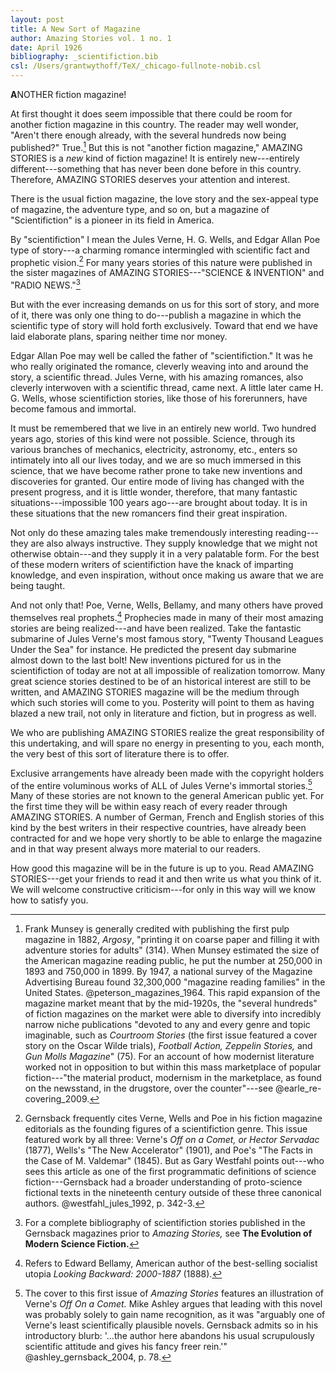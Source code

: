 ```yaml
---
layout: post
title: A New Sort of Magazine
author: Amazing Stories vol. 1 no. 1
date: April 1926
bibliography: _scientifiction.bib
csl: /Users/grantwythoff/TeX/_chicago-fullnote-nobib.csl
---
```


**A**NOTHER fiction magazine!

At first thought it does seem impossible that there could be room for another fiction magazine in this country.  The reader may well wonder, "Aren't there enough already, with the several hundreds now being published?"  True.[^oan]  But this is not "another fiction magazine," AMAZING STORIES is a *new* kind of fiction magazine!  It is entirely new---entirely different---something that has never been done before in this country.  Therefore, AMAZING STORIES deserves your attention and interest.

There is the usual fiction magazine, the love story and the sex-appeal type of magazine, the adventure type, and so on, but a magazine of "Scientifiction" is a pioneer in its field in America.

By "scientifiction" I mean the Jules Verne, H. G. Wells, and Edgar Allan Poe type of story---a charming romance intermingled with scientific fact and prophetic vision.[^sfh]  For many years stories of this nature were published in the sister magazines of AMAZING STORIES---"SCIENCE & INVENTION" and "RADIO NEWS."[^ctg]

But with the ever increasing demands on us for this sort of story, and more of it, there was only one thing to do---publish a magazine in which the scientific type of story will hold forth exclusively.  Toward that end we have laid elaborate plans, sparing neither time nor money.

Edgar Allan Poe may well be called the father of "scientifiction."  It was he who really originated the romance, cleverly weaving into and around the story, a scientific thread.  Jules Verne, with his amazing romances, also cleverly interwoven with a scientific thread, came next.  A little later came H. G. Wells, whose scientifiction stories, like those of his forerunners, have become famous and immortal.

It must be remembered that we live in an entirely new world.  Two hundred years ago, stories of this kind were not possible.  Science, through its various branches of mechanics, electricity, astronomy, etc., enters so intimately into all our lives today, and we are so much immersed in this science, that we have become rather prone to take new inventions and discoveries for granted.  Our entire mode of living has changed with the present progress, and it is little wonder, therefore, that many fantastic situations---impossible 100 years ago---are brought about today.  It is in these situations that the new romancers find their great inspiration.

Not only do these amazing tales make tremendously interesting reading---they are also always instructive.  They supply knowledge that we might not otherwise obtain---and they supply it in a very palatable form.  For the best of these modern writers of scientifiction have the knack of imparting knowledge, and even inspiration, without once making us aware that we are being taught.

And not only that!  Poe, Verne, Wells, Bellamy, and many others have proved themselves real prophets.[^eby]  Prophecies made in many of their most amazing stories are being realized---and have been realized.  Take the fantastic submarine of Jules Verne's most famous story, "Twenty Thousand Leagues Under the Sea" for instance.  He predicted the present day submarine almost down to the last bolt!  New inventions pictured for us in the scientifiction of today are not at all impossible of realization tomorrow.  Many great science stories destined to be of an historical interest are still to be written, and AMAZING STORIES magazine will be the medium through which such stories will come to you.  Posterity will point to them as having blazed a new trail, not only in literature and fiction, but in progress as well.

We who are publishing AMAZING STORIES realize the great responsibility of this undertaking, and will spare no energy in presenting to you, each month, the very best of this sort of literature there is to offer.

Exclusive arrangements have already been made with the copyright holders of the entire voluminous works of ALL of Jules Verne's immortal stories.[^ibt]  Many of these stories are not known to the general American public yet.  For the first time they will be within easy reach of every reader through AMAZING STORIES.  A number of German, French and English stories of this kind by the best writers in their respective countries, have already been contracted for and we hope very shortly to be able to enlarge the magazine and in that way present always more material to our readers.

How good this magazine will be in the future is up to you.  Read AMAZING STORIES---get your friends to read it and then write us what you think of it.  We will welcome constructive criticism---for only in this way will we know how to satisfy you.
    
[^oan]: Frank Munsey is generally credited with publishing the first pulp magazine in 1882, *Argosy*, "printing it on coarse paper and filling it with adventure stories for adults" (314).  When Munsey estimated the size of the American magazine reading public, he put the number at 250,000 in 1893 and 750,000 in 1899.  By 1947, a national survey of the Magazine Advertising Bureau found 32,300,000 "magazine reading families" in the United States. @peterson_magazines_1964.  This rapid expansion of the magazine market meant that by the mid-1920s, the "several hundreds" of fiction magazines on the market were able to diversify into incredibly narrow niche publications "devoted to any and every genre and topic imaginable, such as *Courtroom Stories* (the first issue featured a cover story on the Oscar Wilde trials), *Football Action, Zeppelin Stories,* and *Gun Molls Magazine*" (75).  For an account of how modernist literature worked not in opposition to but within this mass marketplace of popular fiction---"the material product, modernism in the marketplace, as found on the newsstand, in the drugstore, over the counter"---see @earle_re-covering_2009.

[^sfh]: Gernsback frequently cites Verne, Wells and Poe in his fiction magazine editorials as the founding figures of a scientifiction genre.  This issue featured work by all three: Verne's *Off on a Comet, or Hector Servadac* (1877), Wells's "The New Accelerator" (1901), and Poe's "The Facts in the Case of M. Valdemar" (1845).  But as Gary Westfahl points out---who sees this article as one of the first programmatic definitions of science fiction---Gernsback had a broader understanding of proto-science fictional texts in the nineteenth century outside of these three canonical authors. @westfahl_jules_1992, p. 342-3.

[^ctg]: For a complete bibliography of scientifiction stories published in the Gernsback magazines prior to *Amazing Stories,* see **The Evolution of Modern Science Fiction.**

[^eby]: Refers to Edward Bellamy, American author of the best-selling socialist utopia *Looking Backward: 2000-1887* (1888).

[^ibt]: The cover to this first issue of *Amazing Stories* features an illustration of Verne's *Off On a Comet.*  Mike Ashley argues that leading with this novel was probably solely to gain name recognition, as it was "arguably one of Verne's least scientifically plausible novels.  Gernsback admits so in his introductory blurb:  '…the author here abandons his usual scrupulously scientific attitude and gives his fancy freer rein.'"  @ashley_gernsback_2004, p. 78.